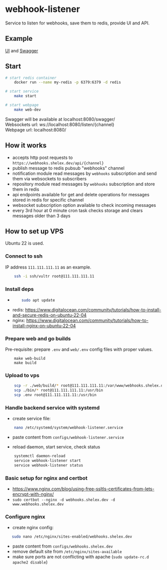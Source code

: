 # webhook-listener

Service to listen for webhooks, save them to redis, provide UI and API.

## Example

[UI](https://webhooks.shelex.dev/) and [Swagger](https://webhooks.shelex.dev/swagger/)

## Start

```bash
# start redis container
    docker run --name my-redis -p 6379:6379 -d redis
```

```bash
# start service
    make start
```

```bash
# start webpage
    make web-dev
```

Swagger will be available at localhost:8080/swagger/  
Websockets url: ws://localhost:8080/listen/{channel}  
Webpage url: localhost:8080/

## How it works

- accepts http post requests to `https://webhooks.shelex.dev/api/{channel}`
- publish message to redis pubsub "webhooks" channel
- notification module read messages by `webhooks` subscription and send them via websockets to subscribers
- repository module read messages by `webhooks` subscription and store them in redis
- api endpoints available for get and delete operations for messages stored in redis for specific channel
- websocket subscription option available to check incoming messages
- every 3rd hour at 0 minute cron task checks storage and clears messages older than 3 days


## How to set up VPS

Ubuntu 22 is used.

### Connect to ssh

IP address `111.111.111.11` as an example.

```bash
    ssh -i ssh/vultr root@111.111.111.11
```

### Install deps

 - 
    ```bash
        sudo apt update
    ```
 - redis: https://www.digitalocean.com/community/tutorials/how-to-install-and-secure-redis-on-ubuntu-22-04
 - nginx: https://www.digitalocean.com/community/tutorials/how-to-install-nginx-on-ubuntu-22-04


### Prepare web and go builds

Pre-requisite: prepare `.env` and `web/.env` config files with proper values.

```
    make web-build
    make build
```

### Upload to vps

```bash
    scp -r ./web/build/* root@111.111.111.11:/var/www/webhooks.shelex.dev/html/
    scp ./bin/* root@111.111.111.11:/usr/bin
    scp .env root@111.111.111.11:/usr/bin
```

### Handle backend service with systemd

 - create service file:
```bash
    nano /etc/systemd/system/webhook-listener.service
```

 - paste content from `configs/webhook-listener.service`
        
 - reload daemon, start service, check status
```bash
    systemctl daemon-reload
    service webhook-listener start
    service webhook-listener status
```

### Basic setup for nginx and certbot

 - https://www.nginx.com/blog/using-free-ssltls-certificates-from-lets-encrypt-with-nginx/
 - `sudo certbot --nginx -d webhooks.shelex.dev -d www.webhooks.shelex.dev`

### Configure nginx

 - create nginx config:
 ```bash
    sudo nano /etc/nginx/sites-enabled/webhooks.shelex.dev
```
 - paste content from `configs/webhooks.shelex.dev`
 - remove default site from `/etc/nginx/sites-available`
 - make sure ports are not conflicting with apache (`sudo update-rc.d apache2 disable`)
